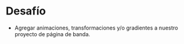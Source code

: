 # Desafío

- Agregar animaciones, transformaciones y/o gradientes a nuestro proyecto de página de banda.
